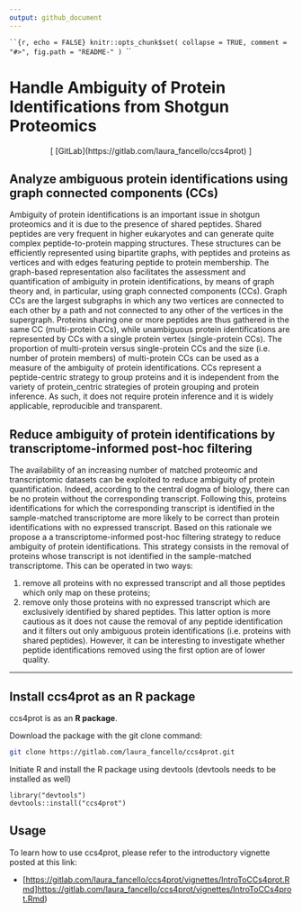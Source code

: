 ```yaml
---
output: github_document
---
```


<!-- README.md is generated from README.Rmd. Please edit that file -->

`​``{r, echo = FALSE}
knitr::opts_chunk$set(
  collapse = TRUE,
  comment = "#>",
  fig.path = "README-"
)
`​``

# Handle Ambiguity of Protein Identifications from Shotgun Proteomics  

 <p style="text-align: center;">[ [GitLab](https://gitlab.com/laura_fancello/ccs4prot) ] 
</p>

**Analyze ambiguous protein identifications using graph connected components (CCs)** 
--- 

  Ambiguity of protein identifications is an important issue in shotgun proteomics and it is due to the
presence of shared peptides. Shared peptides are very frequent in higher eukaryotes and can generate quite complex peptide-to-protein
mapping structures. These structures can be efficiently represented using bipartite graphs, with peptides
and proteins as vertices and with edges featuring peptide to protein membership. The graph-based representation also facilitates the 
assessment and quantification of ambiguity in protein identifications, by means of graph theory and, in particular, using graph connected 
components (CCs). Graph CCs are the largest subgraphs in which any two vertices are connected to each 
other by a path and not connected to any other of the vertices in the supergraph. Proteins sharing one or more peptides are
thus gathered in the same CC (multi-protein CCs), while unambiguous protein identifications are represented by CCs with a single
protein vertex (single-protein CCs). The proportion of multi-protein versus single-protein CCs and the size (i.e. number of protein members) of
multi-protein CCs can be used as a measure of the ambiguity of protein identifications. 
CCs represent a peptide-centric strategy to group proteins and it is independent from the variety of protein_centric strategies of protein
grouping and protein inference.  As such, it does not require protein inference and it is widely applicable, reproducible and transparent. 


**Reduce ambiguity of protein identifications by transcriptome-informed post-hoc filtering** 
--- 
  The availability of an increasing number of matched proteomic and transcriptomic datasets can be exploited to reduce ambiguity of protein quantification. 
Indeed, according to the central dogma of biology, there can be no protein without the corresponding transcript. Following this, proteins identifications
for which the corresponding transcript is identified in the sample-matched transcriptome are more likely to be correct than protein identifications with no 
expressed transcript.
Based on this rationale we propose a  a transcriptome-informed post-hoc filtering strategy to reduce ambiguity of protein identifications. This strategy 
consists in the removal of proteins whose transcript is not identified in the sample-matched transcriptome. This can be operated in two ways: 
1. remove all proteins with no expressed transcript and all those peptides which only map on these proteins;
2. remove only those proteins with no expressed transcript which are exclusively identified by shared peptides. 
This latter option is more cautious as it does not cause the removal of any peptide identification and it filters out only ambiguous protein identifications (i.e. 
proteins with shared peptides). However, it can be interesting to investigate whether peptide identifications removed using the first option are of lower quality.
---

## Install ccs4prot as an R package

ccs4prot is as an **R package**. 

Download the package with the git clone command:

```bash
git clone https://gitlab.com/laura_fancello/ccs4prot.git
```

Initiate R and install the R package using devtools (devtools needs to be installed as well)

```{r}
library("devtools")
devtools::install("ccs4prot")
```


## Usage

To learn how to use ccs4prot, please refer to the introductory vignette posted at this link: 

* [https://gitlab.com/laura_fancello/ccs4prot/vignettes/IntroToCCs4prot.Rmd]https://gitlab.com/laura_fancello/ccs4prot/vignettes/IntroToCCs4prot.Rmd)

